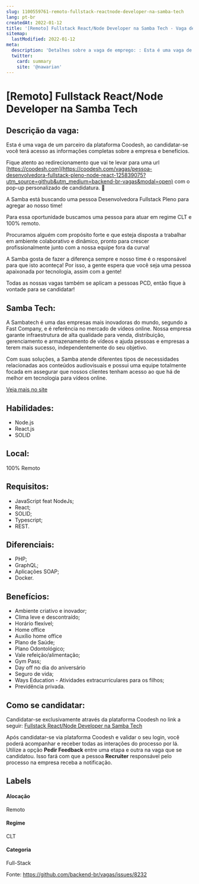 ```yaml
---
slug: 1100559761-remoto-fullstack-reactnode-developer-na-samba-tech
lang: pt-br
createdAt: 2022-01-12
title: '[Remoto] Fullstack React/Node Developer na Samba Tech - Vaga de Emprego'
sitemap:
  lastModified: 2022-01-12
meta:
  description: 'Detalhes sobre a vaga de emprego: : Esta é uma vaga de um parceiro da plataforma Coodesh, ao candidatar-se você terá acesso as informações completas sobre a empresa e benefícios.  Fique atento ao redirecionamento que vai te levar para uma url [https://coodesh.com](https://coodesh.com/vagas/pessoa-desenvolvedora-fullstack-pleno-node-react-125839075?utm_source=github&utm_medium=backend-br-vagas&modal=open) com o pop-up personalizado de candidatura. 👋 <p>A Samba está buscando uma pessoa Desenvolvedora Fullstack Pleno para agregar ao nosso time!</p> <p>Para essa oportunidade buscamos uma pessoa para atuar em regime CLT e 100% remoto.</p> <p>Procuramos alguém com propósito forte e que esteja disposta a trabalhar em ambiente colaborativo e dinâmico, pronto para crescer profissionalmente junto com a nossa equipe fora da curva!</p> <p>A Samba gosta de fazer a diferença sempre e nosso time é o responsável para que isto aconteça! Por isso, a gente espera que você seja uma pessoa apaixonada por tecnologia, assim com a gente!</p> <p>Todas as nossas vagas também se aplicam a pessoas PCD, então fique à vontade para se candidatar!</p> <p></p>'
  twitter:
    card: summary
    site: '@nawarian'
---
```


# [Remoto] Fullstack React/Node Developer na Samba Tech

## Descrição da vaga: 
Esta é uma vaga de um parceiro da plataforma Coodesh, ao candidatar-se você terá acesso as informações completas sobre a empresa e benefícios.


Fique atento ao redirecionamento que vai te levar para uma url [https://coodesh.com](https://coodesh.com/vagas/pessoa-desenvolvedora-fullstack-pleno-node-react-125839075?utm_source=github&utm_medium=backend-br-vagas&modal=open) com o pop-up personalizado de candidatura. 👋
<p>A Samba está buscando uma pessoa Desenvolvedora Fullstack Pleno para agregar ao nosso time!</p>
<p>Para essa oportunidade buscamos uma pessoa para atuar em regime CLT e 100% remoto.</p>
<p>Procuramos alguém com propósito forte e que esteja disposta a trabalhar em ambiente colaborativo e dinâmico, pronto para crescer profissionalmente junto com a nossa equipe fora da curva!</p>
<p>A Samba gosta de fazer a diferença sempre e nosso time é o responsável para que isto aconteça! Por isso, a gente espera que você seja uma pessoa apaixonada por tecnologia, assim com a gente!</p>
<p>Todas as nossas vagas também se aplicam a pessoas PCD, então fique à vontade para se candidatar!</p>
<p></p>

## Samba Tech: 
 <p>A Sambatech é uma das empresas mais inovadoras do mundo, segundo a Fast Company, e é referência no mercado de vídeos online. Nossa empresa garante infraestrutura de alta qualidade para venda, distribuição, gerenciamento e armazenamento de vídeos e ajuda pessoas e empresas a terem mais sucesso, independentemente do seu objetivo.</p>
<p>Com suas soluções, a Samba atende diferentes tipos de necessidades relacionadas aos conteúdos audiovisuais e possui uma equipe totalmente focada em assegurar que nossos clientes tenham acesso ao que há de melhor em tecnologia para vídeos online.&nbsp;&nbsp;&nbsp;</p><a href='https://coodesh.com/empresas/samba-tech'>Veja mais no site</a>

 ## Habilidades: 
 - Node.js 
- React.js 
- SOLID
## Local: 
 100% Remoto
## Requisitos: 
 - JavaScript feat NodeJs; 
- React; 
- SOLID; 
- Typescript; 
- REST.
## Diferenciais: 
 - PHP; 
- GraphQL; 
- Aplicações SOAP; 
- Docker.
## Benefícios: 
 - Ambiente criativo e inovador; 
- Clima leve e descontraído; 
- Horário flexível; 
- Home office 
- Auxílio home office 
- Plano de Saúde; 
- Plano Odontológico; 
- Vale refeição/alimentação; 
- Gym Pass;  
- Day off no dia do aniversário 
- Seguro de vida; 
- Ways Education - Atividades extracurriculares para os filhos; 
- Previdência privada.
## Como se candidatar:
Candidatar-se exclusivamente através da plataforma Coodesh no link a seguir: [Fullstack React/Node Developer na Samba Tech](https://coodesh.com/vagas/pessoa-desenvolvedora-fullstack-pleno-node-react-125839075?utm_source=github&utm_medium=backend-br-vagas&modal=open)


Após candidatar-se via plataforma Coodesh e validar o seu login, você poderá acompanhar e receber todas as interações do processo por lá. Utilize a opção **Pedir Feedback** entre uma etapa e outra na vaga que se candidatou. Isso fará com que a pessoa **Recruiter** responsável pelo processo na empresa receba a notificação.
## Labels
#### Alocação
Remoto
#### Regime
CLT
#### Categoria
Full-Stack

Fonte: https://github.com/backend-br/vagas/issues/8232